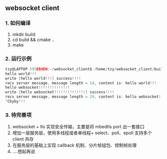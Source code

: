 ## websocket client

### 1. 如何编译
1. mkdir build
2. cd build && cmake ..
3. make

### 2. 运行示例
```c
tzy@LAPTOP-595ER4EN:~/websocket_client$ /home/tzy/websocket_client/build/websocket
hello world!!!
write [hello world!!!] success!!!!
recv server message, message length = 14, content is: hello world!!!
hello websocket!!!!!!!!!!!!!!
write [hello websocket!!!!!!!!!!!!!!] success!!!!
recv server message, message length = 29, content is: hello websocket!!!!!!!!!!!!!!
^Cbyby!!!
```

### 3. 待完善项
1. websocket + tls 实现安全传输，主要是将 mbedtls port 出一套接口
2. 增加一层服务层，使用多线程或者单线程+ select、poll、epoll 支持多个 client 共存
3. 在服务层的基础上实现 callback 机制、分片帧组包、控制帧处理
3. ....想起再说